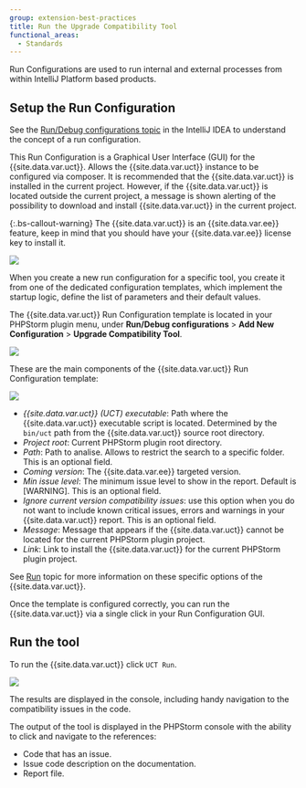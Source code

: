 ```yaml
---
group: extension-best-practices
title: Run the Upgrade Compatibility Tool
functional_areas:
  - Standards
---
```


Run Configurations are used to run internal and external processes from within IntelliJ Platform based products.

## Setup the Run Configuration

See the [Run/Debug configurations topic](https://www.jetbrains.com/help/idea/run-debug-configuration.html) in the IntelliJ IDEA to understand the concept of a run configuration.

This Run Configuration is a Graphical User Interface (GUI) for the {{site.data.var.uct}}. Allows the {{site.data.var.uct}} instance to be configured via composer. It is recommended that the {{site.data.var.uct}} is installed in the current project. However, if the {{site.data.var.uct}} is located outside the current project, a message is shown alerting of the possibility to download and install {{site.data.var.uct}} in the current project.

{:.bs-callout-warning}
The {{site.data.var.uct}} is an {{site.data.var.ee}} feature, keep in mind that you should have your {{site.data.var.ee}} license key to install it.

![]({{site.baseurl}}/common/images/phpstorm/uct-run-configuration-1-min.png)

When you create a new run configuration for a specific tool, you create it from one of the dedicated configuration templates, which implement the startup logic, define the list of parameters and their default values.

The {{site.data.var.uct}} Run Configuration template is located in your PHPStorm plugin menu, under **Run/Debug configurations** > **Add New Configuration** > **Upgrade Compatibility Tool**.

![]({{site.baseurl}}/common/images/phpstorm/uct-run-configuration-template-position.png)

These are the main components of the {{site.data.var.uct}} Run Configuration template:

![]({{site.baseurl}}/common/images/phpstorm/uct-run-configuration-template-view.png)

*  *{{site.data.var.uct}} (UCT) executable*: Path where the {{site.data.var.uct}} executable script is located. Determined by the `bin/uct` path from the {{site.data.var.uct}} source root directory.
*  *Project root*: Current PHPStorm plugin root directory.
*  *Path*: Path to analise. Allows to restrict the search to a specific folder. This is an optional field.
*  *Coming version*: The {{site.data.var.ee}} targeted version.
*  *Min issue level*: The minimum issue level to show in the report. Default is [WARNING]. This is an optional field.
*  *Ignore current version compatibility issues*: use this option when you do not want to include known critical issues, errors and warnings in your {{site.data.var.uct}} report. This is an optional field.
*  *Message*: Message that appears if the {{site.data.var.uct}} cannot be located for the current PHPStorm plugin project.
*  *Link*: Link to install the {{site.data.var.uct}} for the current PHPStorm plugin project.

See [Run]({{site.baseurl}}/upgrade-compatibility-tool/run.html) topic for more information on these specific options of the {{site.data.var.uct}}.

Once the template is configured correctly, you can run the {{site.data.var.uct}} via a single click in your Run Configuration GUI.

## Run the tool

To run the {{site.data.var.uct}} click `UCT Run`.

![]({{site.baseurl}}/common/images/phpstorm/uct-run-configuration-3-min.png)

The results are displayed in the console, including handy navigation to the compatibility issues in the code.

The output of the tool is displayed in the PHPStorm console with the ability to click and navigate to the references:

*  Code that has an issue.
*  Issue code description on the documentation.
*  Report file.
